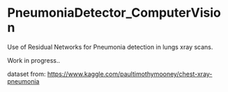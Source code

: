 # PneumoniaDetector_ComputerVision

Use of Residual Networks for Pneumonia detection in lungs xray scans.

Work in progress..

dataset from: https://www.kaggle.com/paultimothymooney/chest-xray-pneumonia

